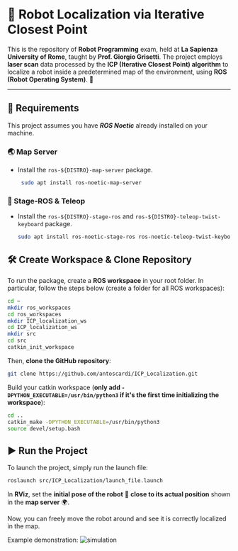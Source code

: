 # 🤖 Robot Localization via Iterative Closest Point
This is the repository of **Robot Programming** exam, held at **La Sapienza University of Rome**, taught by **Prof. Giorgio Grisetti**.
The project employs **laser scan** data processed by the **ICP (Iterative Closest Point) algorithm** to localize a robot inside a predetermined map of the environment, using **ROS (Robot Operating System)**. 🚀  

---

## 📌 Requirements  

This project assumes you have **_ROS Noetic_** already installed on your machine.  

### 🌏 Map Server  
- Install the `ros-${DISTRO}-map-server` package.
   ```sh
    sudo apt install ros-noetic-map-server
   ```
### 🔭 Stage-ROS & Teleop
- Install the `ros-${DISTRO}-stage-ros` and `ros-${DISTRO}-teleop-twist-keyboard` package.
  ```sh
  sudo apt install ros-noetic-stage-ros ros-noetic-teleop-twist-keyboard
  ```
## 🛠️ Create Workspace & Clone Repository
To run the package, create a **ROS workspace** in your root folder.
In particular, follow the steps below (create a folder for all ROS workspaces):
```sh
cd ~
mkdir ros_workspaces
cd ros_workspaces
mkdir ICP_localization_ws
cd ICP_localization_ws
mkdir src
cd src
catkin_init_workspace
```
Then, **clone the GitHub repository**: 
```sh
git clone https://github.com/antoscardi/ICP_Localization.git
```

Build your catkin workspace (**only add `-DPYTHON_EXECUTABLE=/usr/bin/python3` if it's the first time initializing the workspace**): 
```sh
cd ..
catkin_make -DPYTHON_EXECUTABLE=/usr/bin/python3
source devel/setup.bash
```
## ▶️ Run the Project  
To launch the project, simply run the launch file:
```sh
roslaunch src/ICP_Localization/launch_file.launch
```
In **RViz**, set the **initial pose of the robot** 📍 **close to its actual position** shown in the **map server** 🌍.

Now, you can freely move the robot around and see it is correctly localized in the map.

Example demonstration: 
![simulation](temp.gif)



